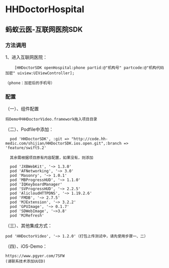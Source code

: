 # HHDoctorHospital

## 蚂蚁云医-互联网医院SDK

### 方法调用

1、进入互联网医院：

        [HHDoctorSDK openHospital:phone partid:@"机构号" partcode:@"机构代码加密" uiview:UIViewController];
    
    （phone：加密后的手机号）
   
   
### 配置

（一）、组件配置

    将Demo中HHDoctorVideo.framework拖入项目目录
        
        
（二）、Podfile中添加：

      pod 'HHDoctorSDK', :git => "http://code.hh-medic.com/shijian/HHDoctorSDK.ios.open.git",:branch => 'feature/swift5.2'
      
      其余需根据项目原有内容配置，如果没有，则添加
      
      pod 'JXBWebKit', '~> 1.3.0'
      pod 'AFNetworking', '~> 3.0'
      pod 'Masonry', '~> 1.0.1'
      pod 'MBProgressHUD', '~> 1.1.0'
      pod 'IQKeyboardManager'
      pod 'SVProgressHUD', '~> 2.2.5'
      pod 'AlicloudHTTPDNS', '~> 1.19.2.6'
      pod 'FMDB', '~> 2.7.5'
      pod 'MJExtension', '~> 3.2.2'
      pod 'GPUImage', '~> 0.1.7'
      pod 'SDWebImage', '~>3.8'
      pod 'MJRefresh'
      
      
 
 （三）、其他集成方式：
 
    pod 'HHDoctorVideo', '~> 1.2.0'（打包上传测试中，请先使用步骤一、二）
    
 （四）、iOS-Demo：
  
    https://www.pgyer.com/7SFW
    (请联系技术添加UUID)
